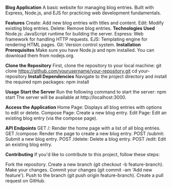 **Blog Application**
A basic website for managing blog entries. Built with Express, Node.js, and EJS for practicing web development fundamentals.

**Features**
Create: Add new blog entries with titles and content.
Edit: Modify existing blog entries.
Delete: Remove blog entries.
**Technologies Used**
Node.js: JavaScript runtime for building the server.
Express: Web framework for handling HTTP requests.
EJS: Templating engine for rendering HTML pages.
Git: Version control system.
**Installation
Prerequisites**
Make sure you have Node.js and npm installed. You can download them from nodejs.org.

**Clone the Repository**
First, clone the repository to your local machine:
git clone https://github.com/yourusername/your-repository.git
cd your-repository
**Install Dependencies**
Navigate to the project directory and install the required npm packages:
npm install

**Usage
Start the Server**
Run the following command to start the server:
npm start
The server will be available at http://localhost:3000.

**Access the Application**
Home Page: Displays all blog entries with options to edit or delete.
Compose Page: Create a new blog entry.
Edit Page: Edit an existing blog entry (via the compose page).

**API Endpoints**
GET /: Render the home page with a list of all blog entries.
GET /compose: Render the page to create a new blog entry.
POST /submit: Submit a new blog entry.
POST /delete: Delete a blog entry.
POST /edit: Edit an existing blog entry.

**Contributing**
If you'd like to contribute to this project, follow these steps:

Fork the repository.
Create a new branch (git checkout -b feature-branch).
Make your changes.
Commit your changes (git commit -am 'Add new feature').
Push to the branch (git push origin feature-branch).
Create a pull request on GitHub.
